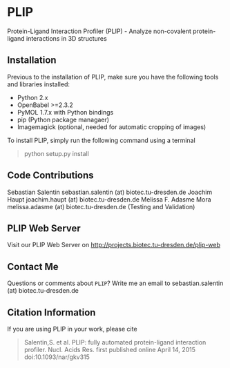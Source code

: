 PLIP
====

Protein-Ligand Interaction Profiler (PLIP) - Analyze non-covalent protein-ligand interactions in 3D structures

Installation
------------

Previous to the installation of PLIP, make sure you have the following tools and libraries installed:
* Python 2.x
* OpenBabel >=2.3.2
* PyMOL 1.7.x with Python bindings
* pip (Python package managaer)
* Imagemagick (optional, needed for automatic cropping of images)

To install PLIP, simply run the following command using a terminal
> python setup.py install

Code Contributions
------------------
Sebastian Salentin sebastian.salentin (at) biotec.tu-dresden.de
Joachim Haupt joachim.haupt (at) biotec.tu-dresden.de
Melissa F. Adasme Mora melissa.adasme (at) biotec.tu-dresden.de (Testing and Validation)

PLIP Web Server
---------------
Visit our PLIP Web Server on http://projects.biotec.tu-dresden.de/plip-web

Contact Me
----------
Questions or comments about `PLIP`? Write me an email to sebastian.salentin (at) biotec.tu-dresden.de

Citation Information
--------------------
If you are using PLIP in your work, please cite
> Salentin,S. et al. PLIP: fully automated protein-ligand interaction profiler.
> Nucl. Acids Res. first published online April 14, 2015 doi:10.1093/nar/gkv315
